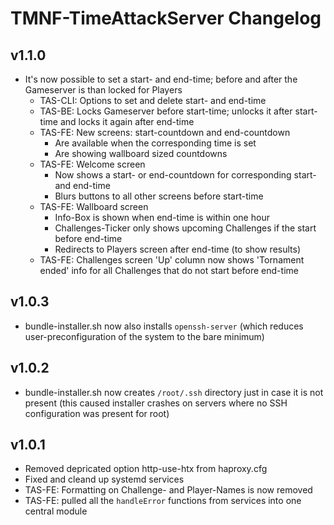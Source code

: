 # TMNF-TimeAttackServer Changelog

## v1.1.0

  * It's now possible to set a start- and end-time; before and after the Gameserver is than locked for Players
    * TAS-CLI: Options to set and delete start- and end-time
    * TAS-BE: Locks Gameserver before start-time; unlocks it after start-time and locks it again after end-time
    * TAS-FE: New screens: start-countdown and end-countdown
        * Are available when the corresponding time is set
        * Are showing wallboard sized countdowns
    * TAS-FE: Welcome screen
        * Now shows a start- or end-countdown for corresponding start- and end-time
        * Blurs buttons to all other screens before start-time
    * TAS-FE: Wallboard screen
        * Info-Box is shown when end-time is within one hour
        * Challenges-Ticker only shows upcoming Challenges if the start before end-time
        * Redirects to Players screen after end-time (to show results)
    * TAS-FE: Challenges screen 'Up' column now shows 'Tornament ended' info for all Challenges that do not start before end-time

## v1.0.3

  * bundle-installer.sh now also installs `openssh-server` (which reduces user-preconfiguration of the system to the bare minimum)

## v1.0.2

  * bundle-installer.sh now creates `/root/.ssh` directory just in case it is not present (this caused installer crashes on servers where no SSH configuration was present for root)

## v1.0.1

  * Removed depricated option http-use-htx from haproxy.cfg
  * Fixed and cleand up systemd services
  * TAS-FE: Formatting on Challenge- and Player-Names is now removed
  * TAS-FE: pulled all the `handleError` functions from services into one central module